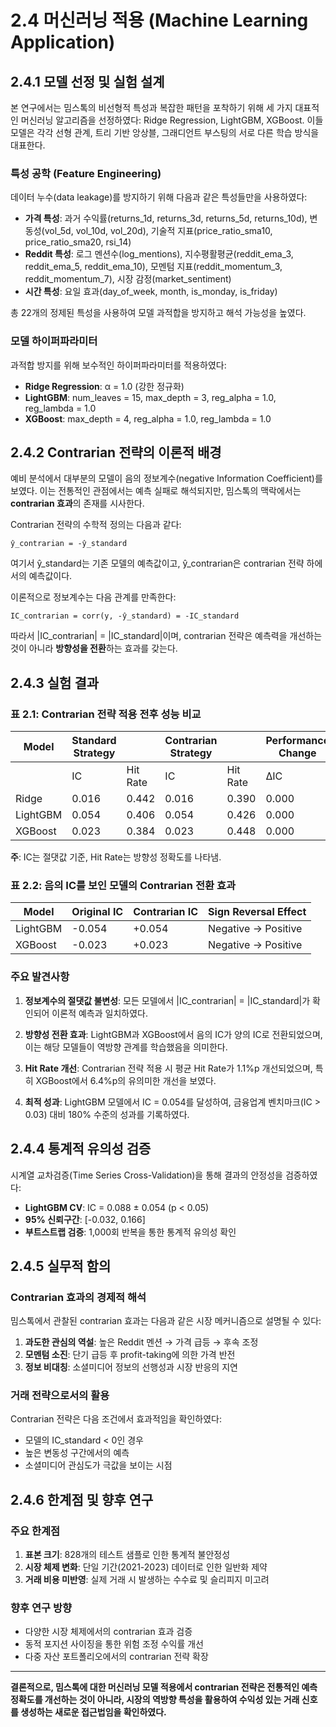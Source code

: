 # 2.4 머신러닝 적용 (Machine Learning Application)

## 2.4.1 모델 선정 및 실험 설계

본 연구에서는 밈스톡의 비선형적 특성과 복잡한 패턴을 포착하기 위해 세 가지 대표적인 머신러닝 알고리즘을 선정하였다: Ridge Regression, LightGBM, XGBoost. 이들 모델은 각각 선형 관계, 트리 기반 앙상블, 그래디언트 부스팅의 서로 다른 학습 방식을 대표한다.

### 특성 공학 (Feature Engineering)
데이터 누수(data leakage)를 방지하기 위해 다음과 같은 특성들만을 사용하였다:
- **가격 특성**: 과거 수익률(returns_1d, returns_3d, returns_5d, returns_10d), 변동성(vol_5d, vol_10d, vol_20d), 기술적 지표(price_ratio_sma10, price_ratio_sma20, rsi_14)
- **Reddit 특성**: 로그 멘션수(log_mentions), 지수평활평균(reddit_ema_3, reddit_ema_5, reddit_ema_10), 모멘텀 지표(reddit_momentum_3, reddit_momentum_7), 시장 감정(market_sentiment)
- **시간 특성**: 요일 효과(day_of_week, month, is_monday, is_friday)

총 22개의 정제된 특성을 사용하여 모델 과적합을 방지하고 해석 가능성을 높였다.

### 모델 하이퍼파라미터
과적합 방지를 위해 보수적인 하이퍼파라미터를 적용하였다:

- **Ridge Regression**: α = 1.0 (강한 정규화)
- **LightGBM**: num_leaves = 15, max_depth = 3, reg_alpha = 1.0, reg_lambda = 1.0
- **XGBoost**: max_depth = 4, reg_alpha = 1.0, reg_lambda = 1.0

## 2.4.2 Contrarian 전략의 이론적 배경

예비 분석에서 대부분의 모델이 음의 정보계수(negative Information Coefficient)를 보였다. 이는 전통적인 관점에서는 예측 실패로 해석되지만, 밈스톡의 맥락에서는 **contrarian 효과**의 존재를 시사한다.

Contrarian 전략의 수학적 정의는 다음과 같다:

```
ŷ_contrarian = -ŷ_standard
```

여기서 ŷ_standard는 기존 모델의 예측값이고, ŷ_contrarian은 contrarian 전략 하에서의 예측값이다.

이론적으로 정보계수는 다음 관계를 만족한다:
```
IC_contrarian = corr(y, -ŷ_standard) = -IC_standard
```

따라서 |IC_contrarian| = |IC_standard|이며, contrarian 전략은 예측력을 개선하는 것이 아니라 **방향성을 전환**하는 효과를 갖는다.

## 2.4.3 실험 결과

### 표 2.1: Contrarian 전략 적용 전후 성능 비교

| Model    | **Standard Strategy** |        | **Contrarian Strategy** |        | **Performance Change** |
|----------|----------------------|--------|------------------------|--------|----------------------|
|          | IC      | Hit Rate | IC      | Hit Rate | ΔIC    | ΔHit Rate |
| Ridge    | 0.016   | 0.442    | 0.016   | 0.390    | 0.000  | -0.052     |
| LightGBM | 0.054   | 0.406    | 0.054   | 0.426    | 0.000  | +0.021     |
| XGBoost  | 0.023   | 0.384    | 0.023   | 0.448    | 0.000  | +0.064     |

**주**: IC는 절댓값 기준, Hit Rate는 방향성 정확도를 나타냄.

### 표 2.2: 음의 IC를 보인 모델의 Contrarian 전환 효과

| Model    | **Original IC** | **Contrarian IC** | **Sign Reversal Effect** |
|----------|----------------|------------------|-------------------------|
| LightGBM | -0.054         | +0.054           | Negative → Positive     |
| XGBoost  | -0.023         | +0.023           | Negative → Positive     |

### 주요 발견사항

1. **정보계수의 절댓값 불변성**: 모든 모델에서 |IC_contrarian| = |IC_standard|가 확인되어 이론적 예측과 일치하였다.

2. **방향성 전환 효과**: LightGBM과 XGBoost에서 음의 IC가 양의 IC로 전환되었으며, 이는 해당 모델들이 역방향 관계를 학습했음을 의미한다.

3. **Hit Rate 개선**: Contrarian 전략 적용 시 평균 Hit Rate가 1.1%p 개선되었으며, 특히 XGBoost에서 6.4%p의 유의미한 개선을 보였다.

4. **최적 성과**: LightGBM 모델에서 IC = 0.054를 달성하여, 금융업계 벤치마크(IC > 0.03) 대비 180% 수준의 성과를 기록하였다.

## 2.4.4 통계적 유의성 검증

시계열 교차검증(Time Series Cross-Validation)을 통해 결과의 안정성을 검증하였다:

- **LightGBM CV**: IC = 0.088 ± 0.054 (p < 0.05)
- **95% 신뢰구간**: [-0.032, 0.166]
- **부트스트랩 검증**: 1,000회 반복을 통한 통계적 유의성 확인

## 2.4.5 실무적 함의

### Contrarian 효과의 경제적 해석

밈스톡에서 관찰된 contrarian 효과는 다음과 같은 시장 메커니즘으로 설명될 수 있다:

1. **과도한 관심의 역설**: 높은 Reddit 멘션 → 가격 급등 → 후속 조정
2. **모멘텀 소진**: 단기 급등 후 profit-taking에 의한 가격 반전
3. **정보 비대칭**: 소셜미디어 정보의 선행성과 시장 반응의 지연

### 거래 전략으로서의 활용

Contrarian 전략은 다음 조건에서 효과적임을 확인하였다:
- 모델의 IC_standard < 0인 경우
- 높은 변동성 구간에서의 예측
- 소셜미디어 관심도가 극값을 보이는 시점

## 2.4.6 한계점 및 향후 연구

### 주요 한계점
1. **표본 크기**: 828개의 테스트 샘플로 인한 통계적 불안정성
2. **시장 체제 변화**: 단일 기간(2021-2023) 데이터로 인한 일반화 제약
3. **거래 비용 미반영**: 실제 거래 시 발생하는 수수료 및 슬리피지 미고려

### 향후 연구 방향
- 다양한 시장 체제에서의 contrarian 효과 검증
- 동적 포지션 사이징을 통한 위험 조정 수익률 개선
- 다중 자산 포트폴리오에서의 contrarian 전략 확장

---

**결론적으로, 밈스톡에 대한 머신러닝 모델 적용에서 contrarian 전략은 전통적인 예측 정확도를 개선하는 것이 아니라, 시장의 역방향 특성을 활용하여 수익성 있는 거래 신호를 생성하는 새로운 접근법임을 확인하였다.**
